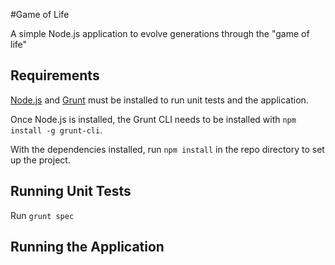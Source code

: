 #Game of Life

A simple Node.js application to evolve generations through the "game of life"

## Requirements

[Node.js](http://nodejs.org) and [Grunt](http://gruntjs.com/) must be installed to run unit tests and the application. 

Once Node.js is installed, the Grunt CLI needs to be installed with `npm install -g grunt-cli`.

With the dependencies installed, run `npm install` in the repo directory to set up the project.

## Running Unit Tests

Run `grunt spec`

## Running the Application
